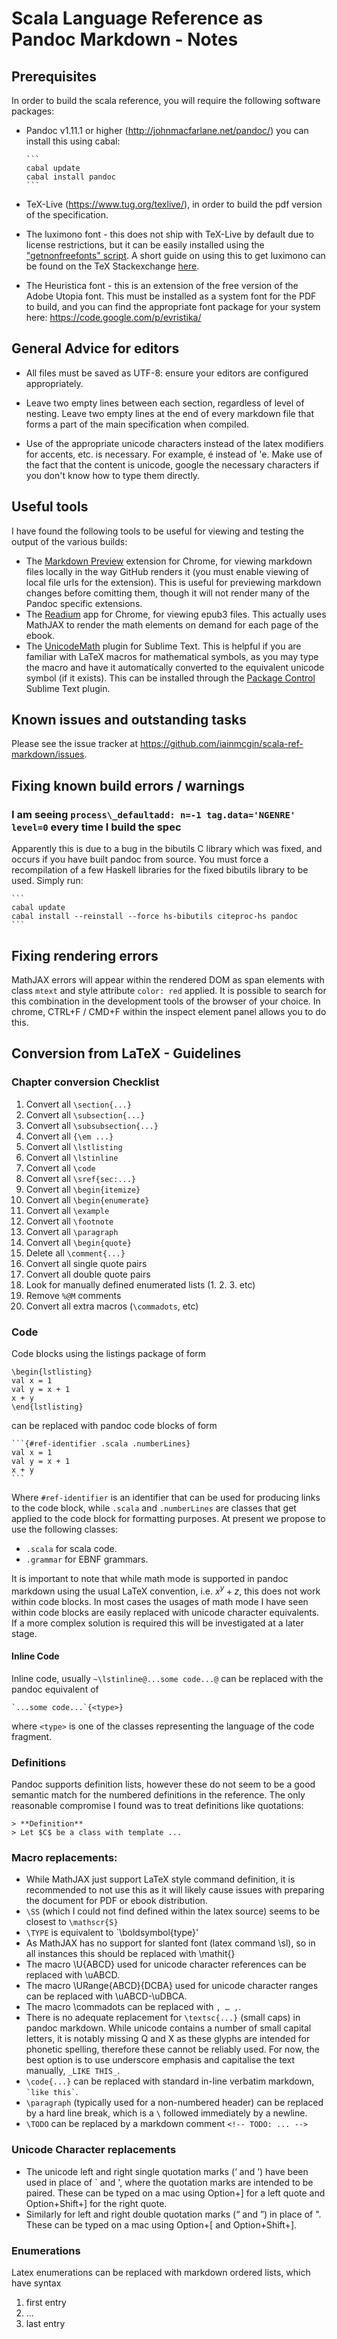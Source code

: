 # Scala Language Reference as Pandoc Markdown - Notes

## Prerequisites

In order to build the scala reference, you will require the following
software packages:

- Pandoc v1.11.1 or higher (<http://johnmacfarlane.net/pandoc/>)
  you can install this using cabal:

      ```
      cabal update
      cabal install pandoc
      ```

- TeX-Live (<https://www.tug.org/texlive/>), in order to build the pdf
version of the specification.

- The luximono font - this does not ship with TeX-Live by default due to
  license restrictions, but it can be easily installed using
  the ["getnonfreefonts" script](https://www.tug.org/fonts/getnonfreefonts/).
  A short guide on using this to get luximono can be found on the 
  TeX Stackexchange [here](http://tex.stackexchange.com/questions/22157/how-to-use-the-luximono-font-with-tex-live).

- The Heuristica font - this is an extension of the free version of the Adobe
  Utopia font. This must be installed as a system font for the PDF to
  build, and you can find the appropriate font package for your system
  here: <https://code.google.com/p/evristika/>


## General Advice for editors

- All files must be saved as UTF-8: ensure your editors are configured
  appropriately.

- Leave two empty lines between each section, regardless of level of nesting.
  Leave two empty lines at the end of every markdown file that forms a part
  of the main specification when compiled.

- Use of the appropriate unicode characters instead of the latex modifiers
  for accents, etc. is necessary. For example, é instead of \'e. Make use of
  the fact that the content is unicode, google the necessary characters if
  you don't know how to type them directly.


## Useful tools

I have found the following tools to be useful for viewing and testing the
output of the various builds:

- The [Markdown Preview](https://chrome.google.com/webstore/detail/markdown-preview/jmchmkecamhbiokiopfpnfgbidieafmd) extension for Chrome, for viewing
markdown files locally in the way GitHub renders it 
(you must enable viewing of local file urls for the extension). This is
useful for previewing markdown changes before comitting them, though it
will not render many of the Pandoc specific extensions.
- The [Readium](https://chrome.google.com/webstore/detail/empty-title/fepbnnnkkadjhjahcafoaglimekefifl) app for Chrome, for viewing epub3
files. This actually uses MathJAX to render the math elements on demand
for each page of the ebook.
- The [UnicodeMath](https://github.com/mvoidex/UnicodeMath) plugin for Sublime 
Text. This is helpful if you are familiar with LaTeX macros for mathematical 
symbols, as you may type the macro and have it automatically converted to the 
equivalent unicode symbol (if it exists). This can be installed through
the [Package Control](http://wbond.net/sublime_packages/package_control) 
Sublime Text plugin.


## Known issues and outstanding tasks

Please see the issue tracker at <https://github.com/iainmcgin/scala-ref-markdown/issues>.


## Fixing known build errors / warnings

### I am seeing `process\_defaultadd: n=-1 tag.data='NGENRE' level=0` every time I build the spec

Apparently this is due to a bug in the bibutils C library which was fixed,
and occurs if you have built pandoc from source. You must force a recompilation 
of a few Haskell libraries for the fixed bibutils library to be used. Simply 
run:

    ```
    cabal update
    cabal install --reinstall --force hs-bibutils citeproc-hs pandoc
    ```


## Fixing rendering errors

MathJAX errors will appear within the rendered DOM as span elements with
class `mtext` and style attribute `color: red` applied. It is possible to
search for this combination in the development tools of the browser of your
choice. In chrome, CTRL+F / CMD+F within the inspect element panel allows you
to do this.


## Conversion from LaTeX - Guidelines


### Chapter conversion Checklist

1. Convert all `\section{...}`
1. Convert all `\subsection{...}`
1. Convert all `\subsubsection{...}`
1. Convert all `{\em ...}`
1. Convert all `\lstlisting`
1. Convert all `\lstinline`
1. Convert all `\code`
1. Convert all `\sref{sec:...}`
1. Convert all `\begin{itemize}`
1. Convert all `\begin{enumerate}`
1. Convert all `\example`
1. Convert all `\footnote`
1. Convert all `\paragraph`
1. Convert all `\begin{quote}`
1. Delete all `\comment{...}`
1. Convert all single quote pairs
1. Convert all double quote pairs
1. Look for manually defined enumerated lists (1. 2. 3. etc)
1. Remove `%@M` comments
1. Convert all extra macros (`\commadots`, etc)


### Code

Code blocks using the listings package of form

    \begin{lstlisting}
    val x = 1
    val y = x + 1
    x + y
    \end{lstlisting}


can be replaced with pandoc code blocks of form

    ```{#ref-identifier .scala .numberLines}
    val x = 1
    val y = x + 1
    x + y
    ```

Where `#ref-identifier` is an identifier that can be used for producing links
to the code block, while `.scala` and `.numberLines` are classes that get 
applied to the code block for formatting purposes. At present we propose to
use the following classes:

- `.scala` for scala code.
- `.grammar` for EBNF grammars.

It is important to note that while math mode is supported in pandoc markdown
using the usual LaTeX convention, i.e. $x^y + z$, this does not work within 
code blocks. In most cases the usages of math mode I have seen within
code blocks are easily replaced with unicode character equivalents. If
a more complex solution is required this will be investigated at a later stage.


#### Inline Code

Inline code, usually `~\lstinline@...some code...@` can be replaced with
the pandoc equivalent of

    `...some code...`{<type>}

where `<type>` is one of the classes representing the language of the
code fragment.


### Definitions

Pandoc supports definition lists, however these do not seem to be a good
semantic match for the numbered definitions in the reference. The only
reasonable compromise I found was to treat definitions like quotations:

    > **Definition**
    > Let $C$ be a class with template ...


### Macro replacements:

- While MathJAX just support LaTeX style command definition, it is recommended
  to not use this as it will likely cause issues with preparing the document
  for PDF or ebook distribution.
- `\SS` (which I could not find defined within the latex source) seems to be
  closest to `\mathscr{S}`
- `\TYPE` is equivalent to `\boldsymbol{type}'
- As MathJAX has no support for slanted font (latex command \sl), so in all
  instances this should be replaced with \mathit{}
- The macro \U{ABCD} used for unicode character references can be
  replaced with \\uABCD.
- The macro \URange{ABCD}{DCBA} used for unicode character ranges can be
  replaced with \\uABCD-\\uDBCA.
- The macro \commadots can be replaced with ` , … , `.
- There is no adequate replacement for `\textsc{...}` (small caps) in pandoc 
  markdown. While unicode contains a number of small capital letters, it is
  notably missing Q and X as these glyphs are intended for phonetic spelling,
  therefore these cannot be reliably used. For now, the best option is to
  use underscore emphasis and capitalise the text manually, `_LIKE THIS_`.
- `\code{...}` can be replaced with standard in-line verbatim markdown,
  `` `like this` ``.
- `\paragraph` (typically used for a non-numbered header) can be replaced by 
  a hard line break, which is a `\` followed immediately by a newline.
- `\TODO` can be replaced by a markdown comment `<!-- TODO: ... -->`


### Unicode Character replacements

- The unicode left and right single quotation marks (‘ and ’) 
  have been used in place of ` and ', where the quotation marks are intended
  to be paired. These can be typed on a mac using Option+] for a left quote
  and Option+Shift+] for the right quote.
- Similarly for left and right double quotation marks (“ and ”) in
  place of ". These can be typed on a mac using Option+[ and Option+Shift+].


### Enumerations

Latex enumerations can be replaced with markdown ordered lists, which have
syntax

 1. first entry
 1. ...
 1. last entry

